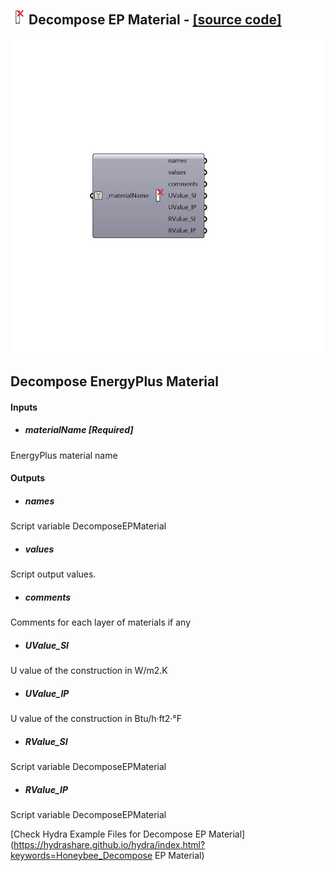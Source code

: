 ## ![](../../images/icons/Decompose_EP_Material.png) Decompose EP Material - [[source code]](https://github.com/mostaphaRoudsari/honeybee/tree/master/src/Honeybee_Decompose%20EP%20Material.py)

![](../../images/components/Decompose_EP_Material.png)

Decompose EnergyPlus Material
 -
 

#### Inputs
* ##### materialName [Required]
EnergyPlus material name

#### Outputs
* ##### names
Script variable DecomposeEPMaterial
* ##### values
Script output values.
* ##### comments
Comments for each layer of materials if any
* ##### UValue_SI
U value of the construction in W/m2.K
* ##### UValue_IP
U value of the construction in Btu/h·ft2·°F
* ##### RValue_SI
Script variable DecomposeEPMaterial
* ##### RValue_IP
Script variable DecomposeEPMaterial


[Check Hydra Example Files for Decompose EP Material](https://hydrashare.github.io/hydra/index.html?keywords=Honeybee_Decompose EP Material)